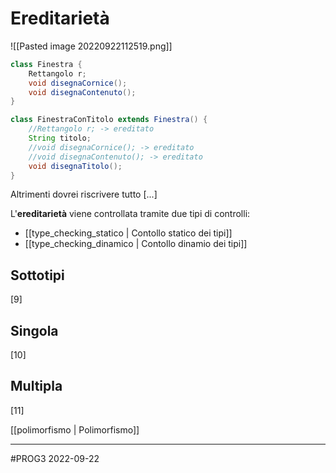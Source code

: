 # Ereditarietà
![[Pasted image 20220922112519.png]]

```java
class Finestra {
	Rettangolo r;
	void disegnaCornice();
	void disegnaContenuto();
}

class FinestraConTitolo extends Finestra() {
	//Rettangolo r; -> ereditato
	String titolo;
	//void disegnaCornice(); -> ereditato
	//void disegnaContenuto(); -> ereditato
	void disegnaTitolo();
}
```

Altrimenti dovrei riscrivere tutto [...]

L'**ereditarietà** viene controllata tramite due tipi di controlli:
- [[type_checking_statico | Contollo statico dei tipi]]
- [[type_checking_dinamico | Contollo dinamio dei tipi]]

## Sottotipi
[9]

## Singola
[10]

## Multipla
[11]

[[polimorfismo | Polimorfismo]]



---
#PROG3 2022-09-22